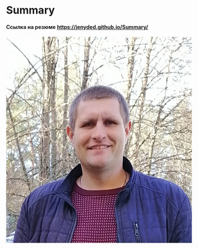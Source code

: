 # Summary
#### Ссылка на резюме https://jenyded.github.io/Summary/
![](https://github.com/Jenyded/Summary/blob/main/IMG_Foto.jpg)
